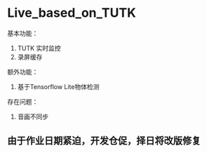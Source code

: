 # Live_based_on_TUTK

基本功能：
1. TUTK 实时监控
2. 录屏缓存

额外功能：
1. 基于Tensorflow Lite物体检测

存在问题：
1. 音画不同步


## 由于作业日期紧迫，开发仓促，择日将改版修复
